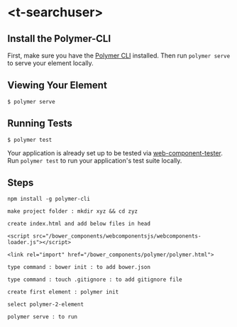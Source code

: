 # \<t-searchuser\>



## Install the Polymer-CLI

First, make sure you have the [Polymer CLI](https://www.npmjs.com/package/polymer-cli) installed. Then run `polymer serve` to serve your element locally.

## Viewing Your Element

```
$ polymer serve
```

## Running Tests

```
$ polymer test
```

Your application is already set up to be tested via [web-component-tester](https://github.com/Polymer/web-component-tester). Run `polymer test` to run your application's test suite locally.

## Steps
```
npm install -g polymer-cli
```
```
make project folder : mkdir xyz && cd zyz
```
```
create index.html and add below files in head
```
```
<script src="/bower_components/webcomponentsjs/webcomponents-loader.js"></script>
```
```
<link rel="import" href="/bower_components/polymer/polymer.html">
```
```
type command : bower init : to add bower.json
```
```
type command : touch .gitignore : to add gitignore file
```
```
create first element : polymer init
```
```
select polymer-2-element
```
```
polymer serve : to run
```